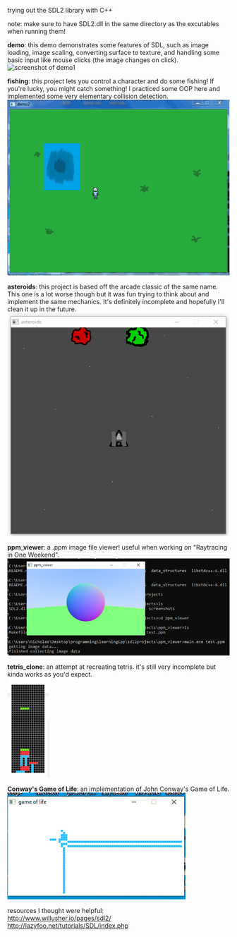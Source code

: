 trying out the SDL2 library with C++     
    
note: make sure to have SDL2.dll in the same directory as the excutables when running them!    
    
**demo**: this demo demonstrates some features of SDL, such as image loading, image scaling, converting surface to texture, and handling some basic input like mouse clicks (the image changes on click).    
![screenshot of demo1](screenshots/sdl_demo1.gif "demo 1")    
    
**fishing**: this project lets you control a character and do some fishing! If you're lucky, you might catch something! I practiced some OOP here and implemented some very elementary collision detection.    
![screenshot of fishing game](screenshots/fishing.gif "fishing game")     
    
**asteroids**: this project is based off the arcade classic of the same name. This one is a lot worse though but it was fun trying to think about and implement the same mechanics. It's definitely incomplete and hopefully I'll clean it up in the future.    
![screenshot of asteroids game](screenshots/asteroids.gif "asteroids")     
    
**ppm_viewer**: a .ppm image file viewer! useful when working on "Raytracing in One Weekend".    
![screenshot of ppm viewer](screenshots/ppm_viewer.png)    
    
**tetris_clone**: an attempt at recreating tetris. it's still very incomplete but kinda works as you'd expect.    
![screenshot of tetris clone](screenshots/tetris_clone.gif)    
    
**Conway's Game of Life**: an implementation of John Conway's Game of Life.    
![screenshot of Conway's Game of Life](screenshots/game-of-life.gif)    
    
resources I thought were helpful:    
http://www.willusher.io/pages/sdl2/    
http://lazyfoo.net/tutorials/SDL/index.php